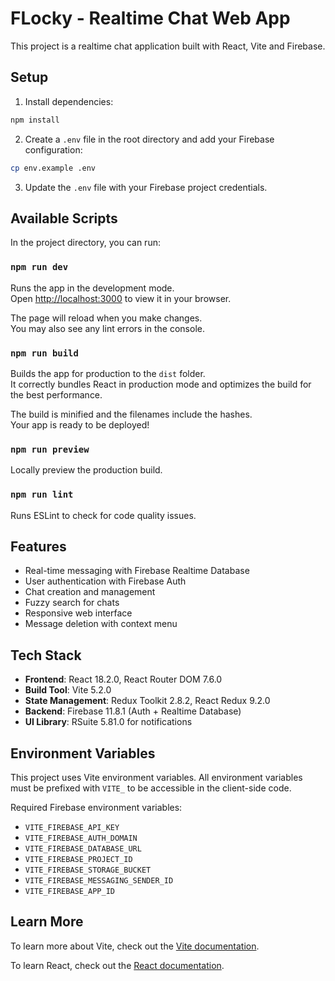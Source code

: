 # FLocky - Realtime Chat Web App

This project is a realtime chat application built with React, Vite and Firebase.

## Setup

1. Install dependencies:
```bash
npm install
```

2. Create a `.env` file in the root directory and add your Firebase configuration:
```bash
cp env.example .env
```

3. Update the `.env` file with your Firebase project credentials.

## Available Scripts

In the project directory, you can run:

### `npm run dev`

Runs the app in the development mode.\
Open [http://localhost:3000](http://localhost:3000) to view it in your browser.

The page will reload when you make changes.\
You may also see any lint errors in the console.

### `npm run build`

Builds the app for production to the `dist` folder.\
It correctly bundles React in production mode and optimizes the build for the best performance.

The build is minified and the filenames include the hashes.\
Your app is ready to be deployed!

### `npm run preview`

Locally preview the production build.

### `npm run lint`

Runs ESLint to check for code quality issues.

## Features

- Real-time messaging with Firebase Realtime Database
- User authentication with Firebase Auth
- Chat creation and management
- Fuzzy search for chats
- Responsive web interface
- Message deletion with context menu

## Tech Stack

- **Frontend**: React 18.2.0, React Router DOM 7.6.0
- **Build Tool**: Vite 5.2.0
- **State Management**: Redux Toolkit 2.8.2, React Redux 9.2.0
- **Backend**: Firebase 11.8.1 (Auth + Realtime Database)
- **UI Library**: RSuite 5.81.0 for notifications

## Environment Variables

This project uses Vite environment variables. All environment variables must be prefixed with `VITE_` to be accessible in the client-side code.

Required Firebase environment variables:
- `VITE_FIREBASE_API_KEY`
- `VITE_FIREBASE_AUTH_DOMAIN`
- `VITE_FIREBASE_DATABASE_URL`
- `VITE_FIREBASE_PROJECT_ID`
- `VITE_FIREBASE_STORAGE_BUCKET`
- `VITE_FIREBASE_MESSAGING_SENDER_ID`
- `VITE_FIREBASE_APP_ID`

## Learn More

To learn more about Vite, check out the [Vite documentation](https://vitejs.dev/).

To learn React, check out the [React documentation](https://reactjs.org/).
